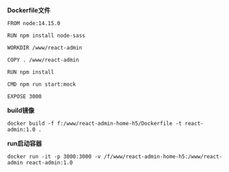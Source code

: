 

**Dockerfile文件**

```shell
FROM node:14.15.0

RUN npm install node-sass

WORKDIR /www/react-admin

COPY . /www/react-admin

RUN npm install

CMD npm run start:mock

EXPOSE 3000
```

**build镜像**

```shell
docker build -f f:/www/react-admin-home-h5/Dockerfile -t react-admin:1.0 .
```

**run启动容器**

```shell
docker run -it -p 3000:3000 -v /f/www/react-admin-home-h5:/www/react-admin react-admin:1.0
```

